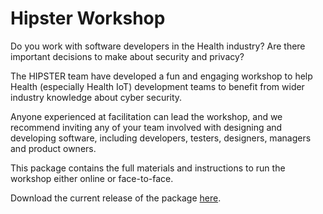 <link type="text/css" rel="stylesheet" href="_extra.css" />

# Hipster Workshop

Do you work with software developers in the Health industry? Are there important decisions to make about security and privacy? 

The HIPSTER team have developed a fun and engaging workshop to help Health (especially Health IoT) development teams to benefit from wider industry knowledge about cyber security. 

Anyone experienced at facilitation can lead the workshop, and we recommend inviting any of your team involved with designing and developing software, including developers, testers, designers, managers and product owners.

This package contains the full materials and instructions to run the workshop either online or face-to-face.

Download the current release of the package [here](https://github.com/SecurityEssentials/HipsterWorkshop/releases/latest/download/HipsterWorkshop.zip).
